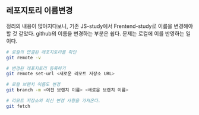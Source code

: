 ## 레포지토리 이름변경

정리의 내용이 많아지다보니, 기존 JS-study에서 Frentend-study로 이름을 변경해야 할 것 같았다. github의 이름을 변경하는 부분은 쉽다. 문제는 로컬에 이를 반영하는 일이다. 

```bash
# 로컬의 연결된 레포지토리를 확인
git remote -v

# 변경된 레포지토리 등록하기
git remote set-url <새로운 리모트 저장소 URL>

# 로컬 브랜치 이름도 변경
git branch -m <이전 브랜치 이름> <새로운 브랜치 이름>

# 리모트 저장소의 최신 변경 사항을 가져온다. 
git fetch 
